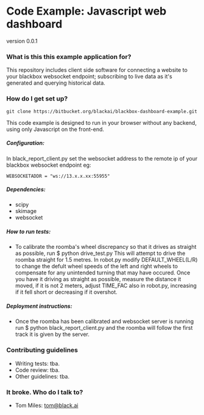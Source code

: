 # Code Example: Javascript web dashboard #
version 0.0.1

### What is this this example application for? ###

This repository includes client side software for connecting a website to your blackbox websocket endpoint; subscribing to live data as it's generated and querying historical data.


### How do I get set up? ###

    git clone https://bitbucket.org/blackai/blackbox-dashboard-example.git

This code example is designed to run in your browser without any backend, using only Javascript on the front-end.

##### Configuration:
In black_report_client.py set the websocket address to the remote ip of your blackbox websocket endpoint
    eg: 
    
    WEBSOCKETADDR = "ws://13.x.x.xx:55955"
		
##### Dependencies:
*	scipy
*   skimage
*   websocket
	
##### How to run tests:
*	To calibrate the roomba's wheel discrepancy so that it drives as straight as possible, run $ python drive_test.py
    This will attempt to drive the roomba straight for 1.5 metres. In robot.py modify DEFAULT_WHEEL(L/R) to change the 
    defult wheel speeds of the left and right wheels to compensate for any unintended turning that may have occured.
    Once you have it driving as straight as possible, measure the distance it moved, if it is not 2 meters, adjust TIME_FAC
    also in robot.py, increasing if it fell short or decreasing if it overshot.

##### Deployment instructions:
* 	Once the roomba has been calibrated and websocket server is running run $ python black_report_client.py and the roomba will follow 
    the first track it is given by the server. 

### Contributing guidelines ###

* Writing tests:
    tba.
* Code review:
    tba.
* Other guidelines:
    tba.


### It broke. Who do I talk to? ###
* Tom Miles: tom@black.ai